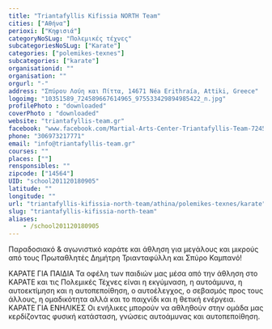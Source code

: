 ```yaml
---
title: "Triantafyllis Kifissia NORTH Team"
cities: ["Αθήνα"]
perioxi: ["Κηφισιά"]
categoryNoSLug: "Πολεμικές τέχνες"
subcategoriesNoSLug: ["Karate"]
categories: ["polemikes-texnes"]
subcategories: ["karate"]
organisationid: ""
organisation: ""
orgurl: "-"
address: "Σπύρου Λούη και Πίττα, 14671 Néa Erithraía, Attiki, Greece"
logoimg: "10351589_724589667614965_975533429894985422_n.jpg"
profilePhoto : "downloaded"
coverPhoto : "downloaded"
website: "triantafyllis-team.gr"
facebook: "www.facebook.com/Martial-Arts-Center-Triantafyllis-Team-724588277615104/"
phone: "306973217771"
email: "info@triantafyllis-team.gr"
courses: ""
places: [""]
rensponsibles: ""
zipcode: ["14564"]
UID: "school201120180905"
latitude: ""
longitude: ""
url: "triantafyllis-kifissia-north-team/athina/polemikes-texnes/karate"
slug: "triantafyllis-kifissia-north-team"
aliases:
    - /school201120180905
---
```



Παραδοσιακό &amp; αγωνιστικό καράτε και άθληση για μεγάλους και μικρούς από τους Πρωταθλητές Δημήτρη Τριανταφύλλη και Σπύρο Καμπανό!

ΚΑΡΑΤΕ ΓΙΑ ΠΑΙΔΙΑ Τα οφέλη των παιδιών μας μέσα από την άθληση στο ΚΑΡΑΤΕ και τις Πολεμικές Τέχνες είναι η εκγύμναση, η αυτοάμυνα, η αυτοεκτίμηση και η αυτοπεποίθηση, ο αυτοέλεγχος, ο σεβασμός προς τους άλλους, η ομαδικότητα αλλά και το παιχνίδι και η θετική ενέργεια. ΚΑΡΑΤΕ ΓΙΑ ΕΝΗΛΙΚΕΣ Οι ενήλικες μπορούν να αθληθούν στην ομάδα μας κερδίζοντας φυσική κατάσταση, γνώσεις αυτοάμυνας και αυτοπεποίθηση.